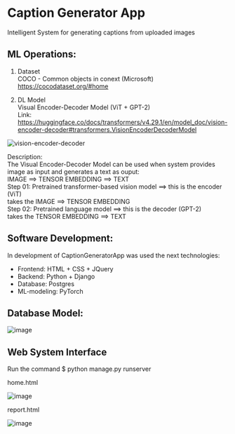# Caption Generator App  
  
Intelligent System for generating captions from uploaded images  

## ML Operations:  

1) Dataset  
COCO - Common objects in conext (Microsoft)  
https://cocodataset.org/#home  

2) DL Model  
Visual Encoder-Decoder Model (ViT + GPT-2)  
Link: https://huggingface.co/docs/transformers/v4.29.1/en/model_doc/vision-encoder-decoder#transformers.VisionEncoderDecoderModel  

![vision-encoder-decoder](https://github.com/HoltechHard/app_captionAI/assets/35493202/73fe6cc2-2741-4b20-838d-ec5e05821338)

Description:  
The Visual Encoder-Decoder Model can be used when system provides image as input and generates a text as ouput:  
IMAGE ==> TENSOR EMBEDDING ==> TEXT  
Step 01: Pretrained transformer-based vision model ==> this is the encoder (ViT)  
takes the IMAGE ==> TENSOR EMBEDDING  
Step 02: Pretrained language model ==> this is the decoder (GPT-2)  
takes the TENSOR EMBEDDING ==> TEXT  

## Software Development:  

In development of CaptionGeneratorApp was used the next technologies:
* Frontend: HTML + CSS + JQuery  
* Backend: Python + Django  
* Database: Postgres  
* ML-modeling: PyTorch  

## Database Model:  
  
![image](https://github.com/HoltechHard/CaptionGeneratorApp/assets/35493202/f3fc069a-311e-4da7-9ef9-d384ed39a4b6)  
  
## Web System Interface  

Run the command $ python manage.py runserver  

home.html  
  
![image](https://github.com/HoltechHard/CaptionGeneratorApp/assets/35493202/36e05da9-4f6c-442f-bdff-f30445a8eb60)
  
report.html  
  
![image](https://github.com/HoltechHard/CaptionGeneratorApp/assets/35493202/ea0940fa-3b51-451e-82de-a700223064a7)  
  
